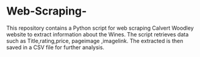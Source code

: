 # Web-Scraping-
This repository contains a Python script for web scraping Calvert Woodley website to extract information about the Wines. The script retrieves data such as Title,rating,price, pageimage ,imagelink. The extracted is then saved in a CSV file for further analysis. 
